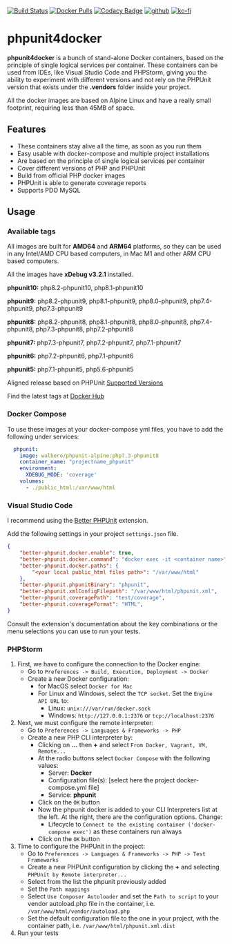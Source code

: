 [![Build Status](https://drone-gh.intercube.gr/api/badges/walkero-gr/phpunit4docker/status.svg)](https://drone-gh.intercube.gr/walkero-gr/phpunit4docker)
[![Docker Pulls](https://img.shields.io/docker/pulls/walkero/phpunit-alpine?color=brightgreen)](https://hub.docker.com/r/walkero/phpunit-alpine)
[![Codacy Badge](https://app.codacy.com/project/badge/Grade/db9d7c92f8694ecda2f1cd314fd03969)](https://www.codacy.com/gh/walkero-gr/phpunit4docker/dashboard?utm_source=github.com&utm_medium=referral&utm_content=walkero-gr/phpunit4docker&utm_campaign=Badge_Grade)
[![github](https://img.shields.io/badge/Repo%20on%20GitHub-100000?style=flat&logo=github&logoColor=white)](https://github.com/walkero-gr/phpunit4docker)
[![ko-fi](https://img.shields.io/badge/Buy%20me%20a%20Ko--fi-F16061?style=flat&logo=ko-fi&logoColor=white)](https://ko-fi.com/walkero)

# phpunit4docker

**phpunit4docker** is a bunch of stand-alone Docker containers, based on the principle of single logical services per container. These containers can be used from IDEs, like Visual Studio Code and PHPStorm, giving you the ability to experiment with different versions and not rely on the PHPUnit version that exists under the **.vendors** folder inside your project.

All the docker images are based on Alpine Linux and have a really small footprint, requiring less than 45MB of space.

## Features

- These containers stay alive all the time, as soon as you run them
- Easy usable with docker-compose and multiple project installations
- Are based on the principle of single logical services per container
- Cover different versions of PHP and PHPUnit
- Build from official PHP docker images
- PHPUnit is able to generate coverage reports
- Supports PDO MySQL

## Usage

### Available tags

All images are built for **AMD64** and **ARM64** platforms, so they can be used in any Intel/AMD CPU based computers, in Mac M1 and other ARM CPU based computers.

All the images have **xDebug v3.2.1** installed.

**phpunit10:** php8.2-phpunit10, php8.1-phpunit10

**phpunit9:** php8.2-phpunit9, php8.1-phpunit9, php8.0-phpunit9, php7.4-phpunit9, php7.3-phpunit9

**phpunit8:** php8.2-phpunit8, php8.1-phpunit8, php8.0-phpunit8, php7.4-phpunit8, php7.3-phpunit8, php7.2-phpunit8

**phpunit7:** php7.3-phpunit7, php7.2-phpunit7, php7.1-phpunit7

**phpunit6:** php7.2-phpunit6, php7.1-phpunit6

**phpunit5:** php7.1-phpunit5, php5.6-phpunit5

Aligned release based on PHPUnit [Supported Versions](https://phpunit.de/supported-versions.html)

Find the latest tags at [Docker Hub](https://hub.docker.com/r/walkero/phpunit-alpine/tags)

### Docker Compose

To use these images at your docker-compose yml files, you have to add the following under services:

```yaml
  phpunit:
    image: walkero/phpunit-alpine:php7.3-phpunit8
    container_name: "projectname_phpunit"
    environment:
      XDEBUG_MODE: 'coverage'
    volumes:
      - ./public_html:/var/www/html
```

### Visual Studio Code

I recommend using the [Better PHPUnit](https://github.com/calebporzio/better-phpunit) extension.

Add the following settings in your project `settings.json` file.

```json
{
    "better-phpunit.docker.enable": true,
    "better-phpunit.docker.command": "docker exec -it <container name>",
    "better-phpunit.docker.paths": {
        "<your local public_html files path>": "/var/www/html"
    },
    "better-phpunit.phpunitBinary": "phpunit",
    "better-phpunit.xmlConfigFilepath": "/var/www/html/phpunit.xml",
    "better-phpunit.coveragePath": "test/coverage",
    "better-phpunit.coverageFormat": "HTML",
}
```

Consult the extension's documentation about the key combinations or the menu selections you can use to run your tests.

### PHPStorm

1.  First, we have to configure the connection to the Docker engine:
    - Go to `Preferences -> Build, Execution, Deployment -> Docker`
    - Create a new Docker configuration:
        - for MacOS select `Docker for Mac`
        - For Linux and Windows, select the `TCP socket`. Set the `Engine API URL` to:
            - Linux: `unix:///var/run/docker.sock`
            - Windows: `http://127.0.0.1:2376` or `tcp://localhost:2376`
2.  Next, we must configure the remote interpreter:
    - Go to `Preferences -> Languages & Frameworks -> PHP`
    - Create a new PHP CLI interpreter by:
        - Clicking on **...** then **+** and select `From Docker, Vagrant, VM, Remote...`
        - At the radio buttons select `Docker Compose` with the following values:
            - Server: **Docker**
            - Configuration file(s): [select here the project docker-compose.yml file]
            - Service: **phpunit**
        - Click on the `OK` button
        - Now the phpunit docker is added to your CLI Interpreters list at the left. At the right, there are the configuration options. Change:
            - Lifecycle to `Connect to the existing container ('docker-compose exec')` as these containers run always
        - Click on the `OK` button
3.  Time to configure the PHPUnit in the project:
    - Go to `Preferences -> Languages & Frameworks -> PHP -> Test Frameworks`
    - Create a new PHPUnit configuration by clicking the **+** and selecting `PHPUnit by Remote interpreter...`
    - Select from the list the phpunit previously added
    - Set the `Path mappings`
    - Select `Use Composer Autoloader` and set the `Path to script` to your vendor autoload.php file in the container, i.e. `/var/www/html/vendor/autoload.php`
    - Set the default configuration file to the one in your project, with the container path, i.e. `/var/www/html/phpunit.xml.dist`
4.  Run your tests
